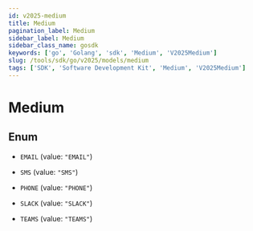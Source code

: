 ```yaml
---
id: v2025-medium
title: Medium
pagination_label: Medium
sidebar_label: Medium
sidebar_class_name: gosdk
keywords: ['go', 'Golang', 'sdk', 'Medium', 'V2025Medium']
slug: /tools/sdk/go/v2025/models/medium
tags: ['SDK', 'Software Development Kit', 'Medium', 'V2025Medium']
---
```


# Medium

## Enum

- `EMAIL` (value: `"EMAIL"`)

- `SMS` (value: `"SMS"`)

- `PHONE` (value: `"PHONE"`)

- `SLACK` (value: `"SLACK"`)

- `TEAMS` (value: `"TEAMS"`)
